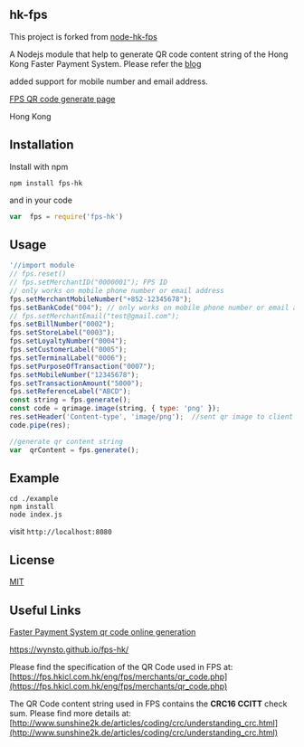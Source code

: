## hk-fps

This project is forked from [node-hk-fps](https://github.com/ryanchanplc/node-fps-hk)

A Nodejs module that help to generate QR code content string of the Hong Kong Faster Payment System. Please refer the [blog](https://medium.com/@ryanchanplc/understanding-the-qr-code-used-in-hong-kong-faster-payment-system-6cc1671405d2)

added support for mobile number and email address.

[FPS QR code generate page](https://wynsto.github.io/fps-hk/)

Hong Kong

## Installation

Install with npm

```
npm install fps-hk
```

and in your code

```javascript
var  fps = require('fps-hk')
```

## Usage

```javascript
'//import module
// fps.reset()
// fps.setMerchantID("0000001"); FPS ID 
// only works on mobile phone number or email address
fps.setMerchantMobileNumber("+852-12345678"); 
fps.setBankCode("004"); // only works on mobile phone number or email address
// fps.setMerchantEmail("test@gmail.com");
fps.setBillNumber("0002");
fps.setStoreLabel("0003");
fps.setLoyaltyNumber("0004");
fps.setCustomerLabel("0005");
fps.setTerminalLabel("0006");
fps.setPurposeOfTransaction("0007");
fps.setMobileNumber("12345678");
fps.setTransactionAmount("5000");
fps.setReferenceLabel("ABCD");
const string = fps.generate();
const code = qrimage.image(string, { type: 'png' });
res.setHeader('Content-type', 'image/png');  //sent qr image to client side
code.pipe(res);

//generate qr content string
var  qrContent = fps.generate();
```

## Example

```
cd ./example
npm install
node index.js
```

visit `http://localhost:8080`

## License

[MIT](https://github.com/ryanchanplc/node-fps-hk/blob/master/LICENSE)

## Useful Links

[Faster Payment System qr code online generation](https://wynsto.github.io/fps-hk/)

https://wynsto.github.io/fps-hk/

Please find the specification of the QR Code used in FPS at:
[https://fps.hkicl.com.hk/eng/fps/merchants/qr_code.php](https://fps.hkicl.com.hk/eng/fps/merchants/qr_code.php)

The QR Code content string used in FPS contains the **CRC16 CCITT** check sum.
Please find more details at: [http://www.sunshine2k.de/articles/coding/crc/understanding_crc.html](http://www.sunshine2k.de/articles/coding/crc/understanding_crc.html)
